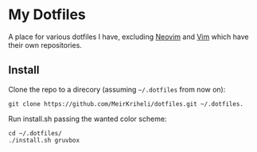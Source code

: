 # My Dotfiles

A place for various dotfiles I have, excluding
[Neovim](https://github.com/MeirKriheli/dotneovim) and
[Vim](https://github.com/MeirKriheli/dotvim) which have their own repositories.


## Install

Clone the repo to a direcory (assuming `~/.dotfiles` from now on):

    git clone https://github.com/MeirKriheli/dotfiles.git ~/.dotfiles.

Run install.sh passing the wanted color scheme:

    cd ~/.dotfiles/
    ./install.sh gruvbox
